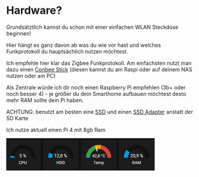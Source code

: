 # Hardware?

Grundsätztlich kannst du schon mit einer einfachen WLAN Steckdose beginnen!



Hier hängt es ganz davon ab was du wie vor hast und welches Funkprotokoll du hauptsächlich nutzen möchtest.

Ich empfehle hier klar das Zigbee Funkprotokoll. Am einfachsten nutzt man dazu einen [Conbee Stick](https://amzn.to/3KMseKw) (diesen kannst du am Raspi oder auf deinem NAS nutzen oder am PC)

Als Zentrale würde ich dir noch einen Raspberry Pi empfehlen (3b+ oder noch besser 4) - je größer du dein Smarthome aufbauen möchtest desto mehr RAM sollte dein Pi haben.&#x20;

ACHTUNG: benutzt am besten eine [SSD](https://amzn.to/3KPrBQm) und einen [SSD Adapter](https://amzn.to/3qdtRaH) anstatt der SD Karte

Ich nutze aktuell einen Pi 4 mit 8gb Ram&#x20;

<img src="../../.gitbook/assets/image (9) (1) (1).png" alt="" data-size="original">
